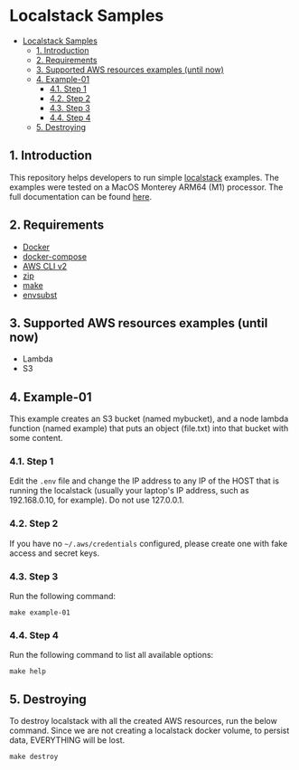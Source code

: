 # Localstack Samples

- [Localstack Samples](#localstack-samples)
  - [1. Introduction](#1-introduction)
  - [2. Requirements](#2-requirements)
  - [3. Supported AWS resources examples (until now)](#3-supported-aws-resources-examples-until-now)
  - [4. Example-01](#4-example-01)
    - [4.1. Step 1](#41-step-1)
    - [4.2. Step 2](#42-step-2)
    - [4.3. Step 3](#43-step-3)
    - [4.4. Step 4](#44-step-4)
  - [5. Destroying](#5-destroying)

## 1. Introduction
This repository helps developers to run simple [localstack](https://localstack.cloud/) examples. The examples were tested on a MacOS Monterey ARM64 (M1) processor. The full documentation can be found [here](https://rbrayner.medium.com/fea35d70a4ac).

## 2. Requirements
- [Docker](https://docs.docker.com/engine/install/)
- [docker-compose](https://docs.docker.com/compose/install/)
- [AWS CLI v2](https://docs.aws.amazon.com/cli/latest/userguide/getting-started-install.html)
- [zip](https://command-not-found.com/zip)
- [make](https://command-not-found.com/make)
- [envsubst](https://command-not-found.com/envsubst)

## 3. Supported AWS resources examples (until now)
- Lambda
- S3
## 4. Example-01
This example creates an S3 bucket (named mybucket), and a node lambda function (named example) that puts an object (file.txt) into that bucket with some content.

### 4.1. Step 1
Edit the `.env` file and change the IP address to any IP of the HOST that is running the localstack (usually your laptop's IP address, such as 192.168.0.10, for example). Do not use 127.0.0.1.

### 4.2. Step 2
If you have no `~/.aws/credentials` configured, please create one with fake access and secret keys.

### 4.3. Step 3
Run the following command:

```shell
make example-01
```

### 4.4. Step 4
Run the following command to list all available options:
```shell
make help
```

## 5. Destroying

To destroy localstack with all the created AWS resources, run the below command. Since we are not creating a localstack docker volume, to persist data, EVERYTHING will be lost.


```shell
make destroy
```

